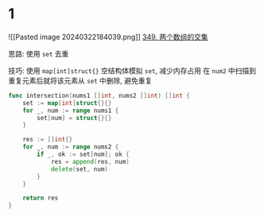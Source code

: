 # 1
![[Pasted image 20240322184039.png]]
[349. 两个数组的交集](https://leetcode.cn/problems/intersection-of-two-arrays/)

思路: 使用 `set` 去重

技巧: 使用 `map[int]struct{}` 空结构体模拟 `set`, 减少内存占用
在 `num2` 中扫描到重复元素后就将该元素从 `set` 中删除, 避免重复

```go
func intersection(nums1 []int, nums2 []int) []int {
	set := map[int]struct{}{}
	for _, num := range nums1 {
		set[num] = struct{}{}
	}

	res := []int{}
	for _, num := range nums2 {
		if _, ok := set[num]; ok {
			res = append(res, num)
			delete(set, num)
		}
	}

	return res
}
```